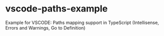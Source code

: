 # vscode-paths-example
Example for VSCODE: Paths mapping support in TypeScript (Intellisense, Errors and Warnings, Go to Definition)
